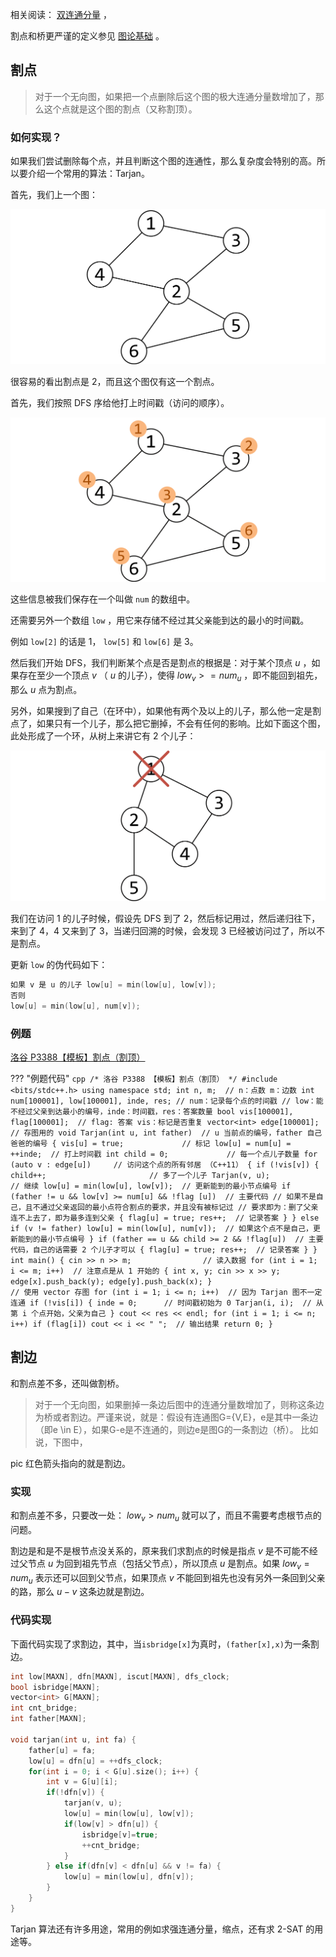 相关阅读： [双连通分量](./bcc.md) ，

割点和桥更严谨的定义参见 [图论基础](./basic.md) 。

## 割点

> 对于一个无向图，如果把一个点删除后这个图的极大连通分量数增加了，那么这个点就是这个图的割点（又称割顶）。

### 如何实现？

如果我们尝试删除每个点，并且判断这个图的连通性，那么复杂度会特别的高。所以要介绍一个常用的算法：Tarjan。

首先，我们上一个图：

![](images/bridge1.png)

很容易的看出割点是 2，而且这个图仅有这一个割点。

首先，我们按照 DFS 序给他打上时间戳（访问的顺序）。

![](images/bridge2.png)

这些信息被我们保存在一个叫做 `num` 的数组中。

还需要另外一个数组 `low` ，用它来存储不经过其父亲能到达的最小的时间戳。

例如 `low[2]` 的话是 1， `low[5]` 和 `low[6]` 是 3。

然后我们开始 DFS，我们判断某个点是否是割点的根据是：对于某个顶点 $u$ ，如果存在至少一个顶点 $v$ （ $u$ 的儿子），使得 $low_v>=num_u$ ，即不能回到祖先，那么 $u$ 点为割点。

另外，如果搜到了自己（在环中），如果他有两个及以上的儿子，那么他一定是割点了，如果只有一个儿子，那么把它删掉，不会有任何的影响。比如下面这个图，此处形成了一个环，从树上来讲它有 2 个儿子：

![](images/bridge3.png)

我们在访问 1 的儿子时候，假设先 DFS 到了 2，然后标记用过，然后递归往下，来到了 4，4 又来到了 3，当递归回溯的时候，会发现 3 已经被访问过了，所以不是割点。

更新 `low` 的伪代码如下：

```cpp
如果 v 是 u 的儿子 low[u] = min(low[u], low[v]);
否则
low[u] = min(low[u], num[v]);
```

### 例题

 [洛谷 P3388【模板】割点（割顶）](https://www.luogu.org/problemnew/show/P3388) 

??? "例题代码"
    ```cpp
    /*
    洛谷 P3388 【模板】割点（割顶）
    */
    #include <bits/stdc++.h>
    using namespace std;
    int n, m;  // n：点数 m：边数
    int num[100001], low[100001], inde, res;
    // num：记录每个点的时间戳
    // low：能不经过父亲到达最小的编号，inde：时间戳，res：答案数量
    bool vis[100001], flag[100001];  // flag: 答案 vis：标记是否重复
    vector<int> edge[100001];        // 存图用的
    void Tarjan(int u, int father)  // u 当前点的编号，father 自己爸爸的编号
    {
      vis[u] = true;             // 标记
      low[u] = num[u] = ++inde;  // 打上时间戳
      int child = 0;             // 每一个点儿子数量
      for (auto v : edge[u])     // 访问这个点的所有邻居 （C++11）
      {
        if (!vis[v]) {
          child++;                       // 多了一个儿子
          Tarjan(v, u);                  // 继续
          low[u] = min(low[u], low[v]);  // 更新能到的最小节点编号
          if (father != u && low[v] >= num[u] &&
              !flag
                  [u])  // 主要代码
                        // 如果不是自己，且不通过父亲返回的最小点符合割点的要求，并且没有被标记过
                        // 要求即为：删了父亲连不上去了，即为最多连到父亲
          {
            flag[u] = true;
            res++;  // 记录答案
          }
        } else if (v != father)
          low[u] =
              min(low[u], num[v]);  // 如果这个点不是自己，更新能到的最小节点编号
      }
      if (father == u && child >= 2 &&
          !flag[u])  // 主要代码，自己的话需要 2 个儿子才可以
      {
        flag[u] = true;
        res++;  // 记录答案
      }
    }
    int main() {
      cin >> n >> m;                // 读入数据
      for (int i = 1; i <= m; i++)  // 注意点是从 1 开始的
      {
        int x, y;
        cin >> x >> y;
        edge[x].push_back(y);
        edge[y].push_back(x);
      }                             // 使用 vector 存图
      for (int i = 1; i <= n; i++)  // 因为 Tarjan 图不一定连通
        if (!vis[i]) {
          inde = 0;      // 时间戳初始为 0
          Tarjan(i, i);  // 从第 i 个点开始，父亲为自己
        }
      cout << res << endl;
      for (int i = 1; i <= n; i++)
        if (flag[i]) cout << i << " ";  // 输出结果
      return 0;
    }
    ```

## 割边

和割点差不多，还叫做割桥。

> 对于一个无向图，如果删掉一条边后图中的连通分量数增加了，则称这条边为桥或者割边。严谨来说，就是：假设有连通图G=\{V,E\}，e是其中一条边（即e \in E），如果G-e是不连通的，则边e是图G的一条割边（桥）。
比如说，下图中，

pic
红色箭头指向的就是割边。


### 实现

和割点差不多，只要改一处： $low_v>num_u$ 就可以了，而且不需要考虑根节点的问题。

割边是和是不是根节点没关系的，原来我们求割点的时候是指点 $v$ 是不可能不经过父节点 $u$ 为回到祖先节点（包括父节点），所以顶点 $u$ 是割点。如果 $low_v=num_u$ 表示还可以回到父节点，如果顶点 $v$ 不能回到祖先也没有另外一条回到父亲的路，那么 $u-v$ 这条边就是割边。

### 代码实现
下面代码实现了求割边，其中，当`isbridge[x]`为真时，`(father[x],x)`为一条割边。
```cpp
int low[MAXN], dfn[MAXN], iscut[MAXN], dfs_clock;
bool isbridge[MAXN];
vector<int> G[MAXN];
int cnt_bridge;
int father[MAXN];
 
void tarjan(int u, int fa) {
    father[u] = fa;
    low[u] = dfn[u] = ++dfs_clock;
    for(int i = 0; i < G[u].size(); i++) {
        int v = G[u][i];
        if(!dfn[v]) {
            tarjan(v, u);
            low[u] = min(low[u], low[v]);
            if(low[v] > dfn[u]) { 
                isbridge[v]=true;
                ++cnt_bridge;
            }
        } else if(dfn[v] < dfn[u] && v != fa) {
            low[u] = min(low[u], dfn[v]);
        }
    }
}
```


Tarjan 算法还有许多用途，常用的例如求强连通分量，缩点，还有求 2-SAT 的用途等。
